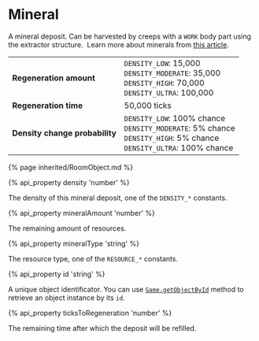 # Mineral

A mineral deposit. Can be harvested by creeps with a `WORK` body part using the extractor structure. 
Learn more about minerals from [this article](/minerals.html-Minerals).

<table class="table gameplay-info">
    <tbody>
    <tr>
        <td><strong>Regeneration amount</strong></td>
        <td><code>DENSITY_LOW</code>: 15,000 <br /> <code>DENSITY_MODERATE</code>: 35,000<br /> <code>DENSITY_HIGH</code>: 70,000 <br /> <code>DENSITY_ULTRA</code>: 100,000</td>
    </tr>
    <tr>
        <td><strong>Regeneration time</strong></td>
        <td>50,000 ticks</td>
    </tr>
    <tr>
        <td><strong>Density change probability</strong></td>
        <td><code>DENSITY_LOW</code>: 100% chance <br /> <code>DENSITY_MODERATE</code>: 5% chance<br /> <code>DENSITY_HIGH</code>: 5% chance <br /> <code>DENSITY_ULTRA</code>: 100% chance</td>
    </tr>
    </tbody>
</table>

{% page inherited/RoomObject.md %} 

{% api_property density 'number' %}



The density of this mineral deposit, one of the <code>DENSITY_*</code> constants.



{% api_property mineralAmount 'number' %}



The remaining amount of resources.



{% api_property mineralType 'string' %}



The resource type, one of the <code>RESOURCE_*</code> constants.



{% api_property id 'string' %}



A unique object identificator. You can use <a href="#Game.getObjectById"><code>Game.getObjectById</code></a> method to retrieve an object instance by its <code>id</code>.



{% api_property ticksToRegeneration 'number' %}



The remaining time after which the deposit will be refilled.


